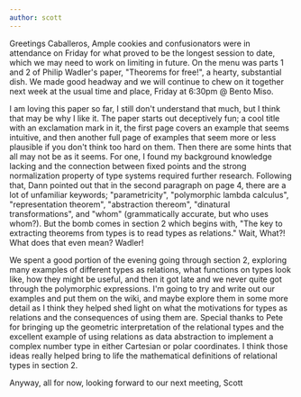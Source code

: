 ```yaml
---
author: scott
--- 
```

Greetings Caballeros,
 Ample cookies and confusionators were in attendance on Friday for what proved to be the longest session to date, which we may need to work on limiting in future.  On the menu was parts 1 and 2 of Philip Wadler's paper, "Theorems for free!", a hearty, substantial dish.  We made good headway and we will continue to chew on it together next week at the usual time and place, Friday at 6:30pm @ Bento Miso.

I am loving this paper so far, I still don't understand that much, but I think that may be why I like it.  The paper starts out deceptively fun; a cool title with an exclamation mark in it, the first page covers an example that seems intuitive, and then another full page of examples that seem more or less plausible if you don't think too hard on them.  Then there are some hints that all may not be as it seems.  For one, I found my background knowledge lacking and the connection between fixed points and the strong normalization property of type systems required further research.  Following that, Dann pointed out that in the second paragraph on page 4, there are a lot of unfamiliar keywords; "parametricity", "polymorphic lambda calculus", "representation theorem", "abstraction thereom", "dinatural transformations", and "whom" (grammatically accurate, but who uses whom?).  But the bomb comes in section 2 which begins with, "The key to extracting theorems from types is to read types as relations."  Wait, What?!  What does that even mean?  Wadler!

We spent a good portion of the evening going through section 2, exploring many examples of different types as relations, what functions on types look like, how they might be useful, and then it got late and we never quite got through the polymorphic expressions.  I'm going to try and write out our examples and put them on the wiki, and maybe explore them in some more detail as I think they helped shed light on what the motivations for types as relations and the consequences of using them are.  Special thanks to Pete for bringing up the geometric interpretation of the relational types and the excellent example of using relations as data abstraction to implement a complex number type in either Cartesian or polar coordinates.  I think those ideas really helped bring to life the mathematical definitions of relational types in section 2. 

Anyway, all for now, looking forward to our next meeting,
Scott
